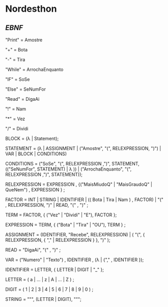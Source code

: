 # Nordesthon

## *EBNF*

"Print" = Amostre 

"+" = Bota

"-" = Tira

"While" = ArrochaEnquanto

"IF" = SoSe

"Else" = SeNumFor

"Read" = DigaAi

"!" = Nam

"*" = Vez

"/" = Dividi


BLOCK = (λ | Statement);

STATEMENT =  (λ | ASSIGNMENT | ("Amostre", "(", RELEXPRESSION, ")")  | VAR  | BLOCK | CONDITIONS)

CONDITIONS = ("SoSe", "(", RELEXPRESSION ,")", STATEMENT, (("SeNumFor", STATEMENT) | λ )) | ("ArrochaEnquanto", "(", RELEXPRESSION ,")", STATEMENT));

RELEXPRESSION = EXPRESSION , {("MaisMiudoQ" | "MaisGraudoQ" | QueNem") , EXPRESSION } ;

FACTOR = INT | STRING | IDENTIFIER | (( Bota | Tira | Nam ) , FACTOR) | "(" , RELEXPRESSION, ")" | READ, "(" , ")" ;

TERM = FACTOR, { ("Vez" | "Dividi" | "E"), FACTOR };

EXPRESSION = TERM, { ("Bota" | "Tira" | "OU"), TERM } ;

ASSIGNMENT = (IDENTIFIER, "Recebe", RELEXPRESSION) | ( "(", { RELEXPRESSION, { "," | RELEXPRESSION } }, ")" );

READ = "DigaAi", "(" , ")" ;

VAR = ("Numero" | "Texto") , IDENTIFIER , (λ | {"," , IDENTIFIER });

IDENTIFIER = LETTER, { LETTER | DIGIT | "_" };

LETTER = ( a | ... | z | A | ... | Z ) ;

DIGIT = ( 1 | 2 | 3 | 4 | 5 | 6 | 7 | 8 | 9 | 0 ) ;

STRING = """, (LETTER | DIGIT), """;
